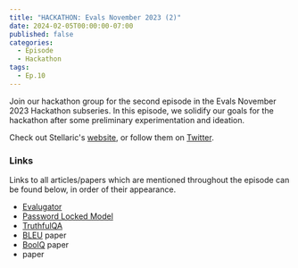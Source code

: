 ```yaml
---
title: "HACKATHON: Evals November 2023 (2)"
date: 2024-02-05T00:00:00-07:00
published: false
categories:
  - Episode
  - Hackathon
tags:
  - Ep.10
---
```


Join our hackathon group for the second episode in the Evals November 2023 Hackathon subseries. In this episode, we solidify our goals for the hackathon after some preliminary experimentation and ideation.
<!-- <audio controls>
<source src="https://into-ai-safety.github.io/assets\audio\into-ai-safety_ep.10.mp3" type="audio/mp3">
</audio> -->

Check out Stellaric's <a href="https://stellaric.pw/" target="_blank" rel="noreferrer noopener">website</a>, or follow them on <a href="https://twitter.com/stellaricpw" target="_blank" rel="noreferrer noopener">Twitter</a>.
<!-- 
### Chapters

0: -  -->

### Links

Links to all articles/papers which are mentioned throughout the episode can be found below, in order of their appearance.
- <a href="https://github.com/LRudL/evalugator" target="_blank" rel="noreferrer noopener">Evalugator</a>
- <a href="https://www.alignmentforum.org/posts/rZs6ddqNnW8LXuJqA/password-locked-models-a-stress-case-for-capabilities" target="_blank" rel="noreferrer noopener">Password Locked Model</a>
- <a href="https://arxiv.org/abs/2109.07958" target="_blank" rel="noreferrer noopener">TruthfulQA</a>
- <a href="https://aclanthology.org/P02-1040.pdf">BLEU</a> paper
- <a href="https://arxiv.org/abs/1905.10044" target="_blank" rel="noreferrer noopener">BoolQ</a> paper
- <a href="https://arxiv.org/abs/2310.16789" target="_blank" rel="noreferrer noopener"></a> paper

<!-- end of the list -->
